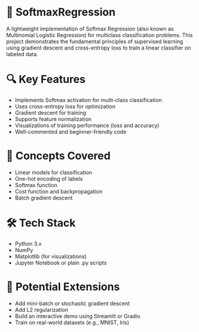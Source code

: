 # 📌 SoftmaxRegression
A lightweight implementation of Softmax Regression (also known as Multinomial Logistic Regression) for multiclass classification problems. This project demonstrates the fundamental principles of supervised learning using gradient descent and cross-entropy loss to train a linear classifier on labeled data.

# 🔍 Key Features
* Implements Softmax activation for multi-class classification
* Uses cross-entropy loss for optimization
* Gradient descent for training
* Supports feature normalization
* Visualizations of training performance (loss and accuracy)
* Well-commented and beginner-friendly code

# 🧠 Concepts Covered
* Linear models for classification
* One-hot encoding of labels
* Softmax function
* Cost function and backpropagation
* Batch gradient descent

# 🛠️ Tech Stack
* Python 3.x
* NumPy
* Matplotlib (for visualizations)
* Jupyter Notebook or plain .py scripts

# 🚀 Potential Extensions
* Add mini-batch or stochastic gradient descent
* Add L2 regularization
* Build an interactive demo using Streamlit or Gradio
* Train on real-world datasets (e.g., MNIST, Iris)

